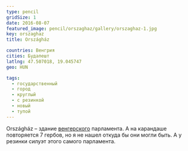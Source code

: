 ```yaml
---
type: pencil
gridSize: 1
date: 2016-08-07
featured_image: pencil/orszaghaz/gallery/orszaghaz-1.jpg
key: orszaghaz
title: Országház

countries: Венгрия
cities: Будапешт
latlng: 47.507018, 19.045747
geo: HUN

tags:
  - государственный
  - город
  - круглый
  - с резинкой
  - новый
  - тупой
---
```


Országház – здание [венгерского](?country=HUN) парламента. А на карандаше повторяется 7 гербов, но я не нашел откуда бы они могли быть. А у резинки силуэт этого самого парламента.
